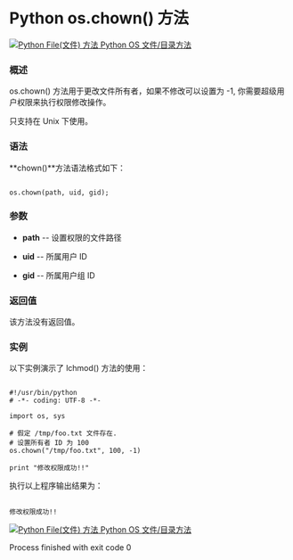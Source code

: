 Python os.chown() 方法
====================

 [![Python File(文件) 方法](../images/up.gif)
 Python OS 文件/目录方法](os-file-methods.html)


  ### 概述

 os.chown() 方法用于更改文件所有者，如果不修改可以设置为 -1, 你需要超级用户权限来执行权限修改操作。

 只支持在 Unix 下使用。

 ### 语法

 **chown()**方法语法格式如下：

 
```

os.chown(path, uid, gid);

```

 ### 参数

  * **path** -- 设置权限的文件路径


 * **uid** -- 所属用户 ID 


 * **gid** -- 所属用户组 ID 


  ### 返回值

 该方法没有返回值。

 ### 实例

 以下实例演示了 lchmod() 方法的使用：

 
```

#!/usr/bin/python
# -*- coding: UTF-8 -*-

import os, sys

# 假定 /tmp/foo.txt 文件存在.
# 设置所有者 ID 为 100 
os.chown("/tmp/foo.txt", 100, -1)

print "修改权限成功!!"

```

 执行以上程序输出结果为：

 
```

修改权限成功!!

```

 [![Python File(文件) 方法](../images/up.gif)
 Python OS 文件/目录方法](os-file-methods.html)

Process finished with exit code 0
